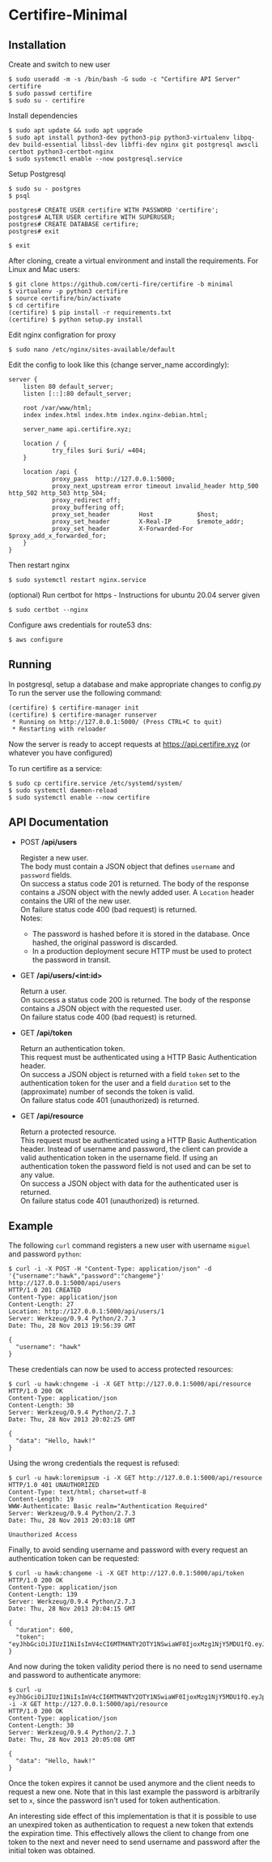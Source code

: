 Certifire-Minimal
=========

Installation
------------

Create and switch to new user
    
    $ sudo useradd -m -s /bin/bash -G sudo -c "Certifire API Server" certifire
    $ sudo passwd certifire
    $ sudo su - certifire


Install dependencies

    $ sudo apt update && sudo apt upgrade
    $ sudo apt install python3-dev python3-pip python3-virtualenv libpq-dev build-essential libssl-dev libffi-dev nginx git postgresql awscli certbot python3-certbot-nginx
    $ sudo systemctl enable --now postgresql.service

Setup Postgresql

    $ sudo su - postgres
    $ psql

    postgres# CREATE USER certifire WITH PASSWORD 'certifire';
    postgres# ALTER USER certifire WITH SUPERUSER;
    postgres# CREATE DATABASE certifire;
    postgres# exit

    $ exit

After cloning, create a virtual environment and install the requirements. For Linux and Mac users:

    $ git clone https://github.com/certi-fire/certifire -b minimal
    $ virtualenv -p python3 certifire
    $ source certifire/bin/activate
    $ cd certifire
    (certifire) $ pip install -r requirements.txt
    (certifire) $ python setup.py install

Edit nginx configration for proxy

    $ sudo nano /etc/nginx/sites-available/default

Edit the config to look like this (change server_name accordingly):

    server {
        listen 80 default_server;
        listen [::]:80 default_server;

        root /var/www/html;
        index index.html index.htm index.nginx-debian.html;

        server_name api.certifire.xyz;

        location / {
                try_files $uri $uri/ =404;
        }

        location /api {
                proxy_pass  http://127.0.0.1:5000;
                proxy_next_upstream error timeout invalid_header http_500 http_502 http_503 http_504;
                proxy_redirect off;
                proxy_buffering off;
                proxy_set_header        Host            $host;
                proxy_set_header        X-Real-IP       $remote_addr;
                proxy_set_header        X-Forwarded-For $proxy_add_x_forwarded_for;
        }
    }

Then restart nginx

    $ sudo systemctl restart nginx.service 

(optional) Run certbot for https - Instructions for ubuntu 20.04 server given

    $ sudo certbot --nginx

Configure aws credentials for route53 dns:

    $ aws configure
    
Running
-------

In postgresql, setup a database and make appropriate changes to config.py
To run the server use the following command:

    (certifire) $ certifire-manager init
    (certifire) $ certifire-manager runserver
     * Running on http://127.0.0.1:5000/ (Press CTRL+C to quit)
     * Restarting with reloader

Now the server is ready to accept requests at https://api.certifire.xyz (or whatever you have configured)

To run certifire as a service:

    $ sudo cp certifire.service /etc/systemd/system/
    $ sudo systemctl daemon-reload
    $ sudo systemctl enable --now certifire

API Documentation
-----------------

- POST **/api/users**

    Register a new user.<br>
    The body must contain a JSON object that defines `username` and `password` fields.<br>
    On success a status code 201 is returned. The body of the response contains a JSON object with the newly added user. A `Location` header contains the URI of the new user.<br>
    On failure status code 400 (bad request) is returned.<br>
    Notes:
    - The password is hashed before it is stored in the database. Once hashed, the original password is discarded.
    - In a production deployment secure HTTP must be used to protect the password in transit.

- GET **/api/users/&lt;int:id&gt;**

    Return a user.<br>
    On success a status code 200 is returned. The body of the response contains a JSON object with the requested user.<br>
    On failure status code 400 (bad request) is returned.

- GET **/api/token**

    Return an authentication token.<br>
    This request must be authenticated using a HTTP Basic Authentication header.<br>
    On success a JSON object is returned with a field `token` set to the authentication token for the user and a field `duration` set to the (approximate) number of seconds the token is valid.<br>
    On failure status code 401 (unauthorized) is returned.

- GET **/api/resource**

    Return a protected resource.<br>
    This request must be authenticated using a HTTP Basic Authentication header. Instead of username and password, the client can provide a valid authentication token in the username field. If using an authentication token the password field is not used and can be set to any value.<br>
    On success a JSON object with data for the authenticated user is returned.<br>
    On failure status code 401 (unauthorized) is returned.

Example
-------

The following `curl` command registers a new user with username `miguel` and password `python`:

    $ curl -i -X POST -H "Content-Type: application/json" -d '{"username":"hawk","password":"changeme"}' http://127.0.0.1:5000/api/users
    HTTP/1.0 201 CREATED
    Content-Type: application/json
    Content-Length: 27
    Location: http://127.0.0.1:5000/api/users/1
    Server: Werkzeug/0.9.4 Python/2.7.3
    Date: Thu, 28 Nov 2013 19:56:39 GMT
    
    {
      "username": "hawk"
    }

These credentials can now be used to access protected resources:

    $ curl -u hawk:chngeme -i -X GET http://127.0.0.1:5000/api/resource
    HTTP/1.0 200 OK
    Content-Type: application/json
    Content-Length: 30
    Server: Werkzeug/0.9.4 Python/2.7.3
    Date: Thu, 28 Nov 2013 20:02:25 GMT
    
    {
      "data": "Hello, hawk!"
    }

Using the wrong credentials the request is refused:

    $ curl -u hawk:loremipsum -i -X GET http://127.0.0.1:5000/api/resource
    HTTP/1.0 401 UNAUTHORIZED
    Content-Type: text/html; charset=utf-8
    Content-Length: 19
    WWW-Authenticate: Basic realm="Authentication Required"
    Server: Werkzeug/0.9.4 Python/2.7.3
    Date: Thu, 28 Nov 2013 20:03:18 GMT
    
    Unauthorized Access

Finally, to avoid sending username and password with every request an authentication token can be requested:

    $ curl -u hawk:changeme -i -X GET http://127.0.0.1:5000/api/token
    HTTP/1.0 200 OK
    Content-Type: application/json
    Content-Length: 139
    Server: Werkzeug/0.9.4 Python/2.7.3
    Date: Thu, 28 Nov 2013 20:04:15 GMT
    
    {
      "duration": 600,
      "token": "eyJhbGciOiJIUzI1NiIsImV4cCI6MTM4NTY2OTY1NSwiaWF0IjoxMzg1NjY5MDU1fQ.eyJpZCI6MX0.XbOEFJkhjHJ5uRINh2JA1BPzXjSohKYDRT472wGOvjc"
    }

And now during the token validity period there is no need to send username and password to authenticate anymore:

    $ curl -u eyJhbGciOiJIUzI1NiIsImV4cCI6MTM4NTY2OTY1NSwiaWF0IjoxMzg1NjY5MDU1fQ.eyJpZCI6MX0.XbOEFJkhjHJ5uRINh2JA1BPzXjSohKYDRT472wGOvjc:x -i -X GET http://127.0.0.1:5000/api/resource
    HTTP/1.0 200 OK
    Content-Type: application/json
    Content-Length: 30
    Server: Werkzeug/0.9.4 Python/2.7.3
    Date: Thu, 28 Nov 2013 20:05:08 GMT
    
    {
      "data": "Hello, hawk!"
    }

Once the token expires it cannot be used anymore and the client needs to request a new one. Note that in this last example the password is arbitrarily set to `x`, since the password isn't used for token authentication.

An interesting side effect of this implementation is that it is possible to use an unexpired token as authentication to request a new token that extends the expiration time. This effectively allows the client to change from one token to the next and never need to send username and password after the initial token was obtained.

